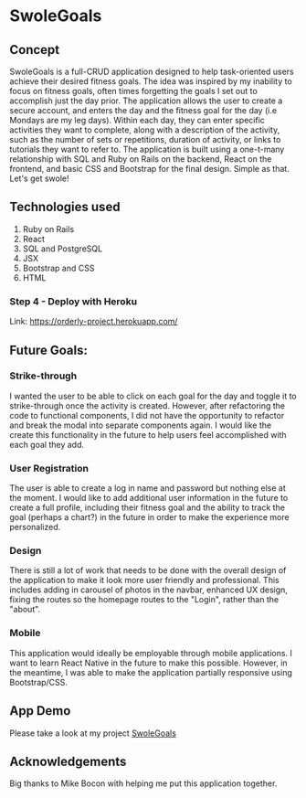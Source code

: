 # SwoleGoals

## Concept

SwoleGoals is a full-CRUD application designed to help task-oriented users achieve their desired fitness goals. The idea was inspired by my inability to focus on fitness goals, often times forgetting the goals I set out to accomplish just the day prior. The application allows the user to create a secure account, and enters the day and the fitness goal for the day (i.e Mondays are my leg days). Within each day, they can enter specific activities they want to complete, along with a description of the activity, such as the number of sets or repetitions, duration of activity, or links to tutorials they want to refer to. The application is built using a one-t-many relationship with SQL and Ruby on Rails on the backend, React on the frontend, and basic CSS and Bootstrap for the final design. Simple as that. Let's get swole!

## Technologies used
1. Ruby on Rails
2. React
3. SQL and PostgreSQL
4. JSX 
5. Bootstrap and CSS
6. HTML

### Step 4 - Deploy with Heroku 
Link: https://orderly-project.herokuapp.com/

## Future Goals:

### Strike-through
I wanted the user to be able to click on each goal for the day and toggle it to strike-through once the activity is created. However, after refactoring the code to functional components, I did not have the opportunity to refactor and break the modal into separate components again. I would like the create this functionality in the future to help users feel accomplished with each goal they add. 

### User Registration
The user is able to create a log in name and password but nothing else at the moment. I would like to add additional user information in the future to create a full profile, including their fitness goal and the ability to track the goal (perhaps a chart?) in the future in order to make the experience more personalized. 

### Design 
There is still a lot of work that needs to be done with the overall design of the application to make it look more user friendly and professional. This includes adding in carousel of photos in the navbar, enhanced UX design, fixing the routes so the homepage routes to the "Login", rather than the "about". 

### Mobile
This application would ideally be employable through mobile applications. I want to learn React Native in the future to make this possible. However, in the meantime, I was able to make the application partially responsive using Bootstrap/CSS.


## App Demo 
Please take a look at my project 
[SwoleGoals](https://github.com/zchen92/jobHunt/)

## Acknowledgements 
Big thanks to Mike Bocon with helping me put this application together.
